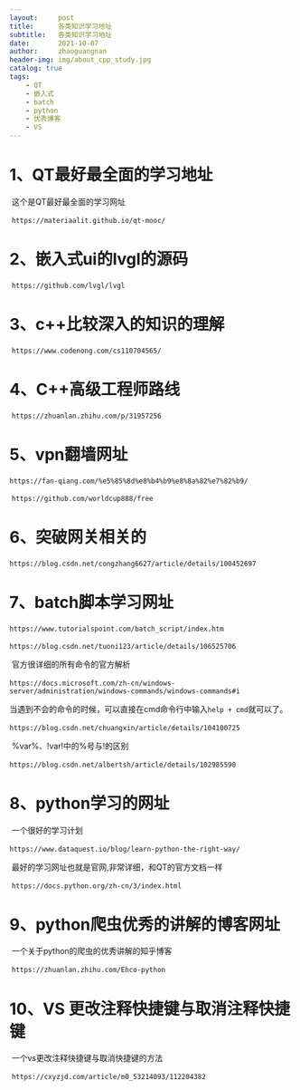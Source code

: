 ```yaml
---
layout:     post
title:      各类知识学习地址
subtitle:   各类知识学习地址
date:       2021-10-07
author:     zhaoguangnan
header-img: img/about_cpp_study.jpg
catalog: true
tags:
    - QT
    - 嵌入式
    - batch
    - python
    - 优秀博客
    - VS
---
```


# 1、QT最好最全面的学习地址

​	这个是QT最好最全面的学习网址

​	`https://materiaalit.github.io/qt-mooc/`

# 2、嵌入式ui的lvgl的源码

​	`https://github.com/lvgl/lvgl`

# 3、c++比较深入的知识的理解

​	`https://www.codenong.com/cs110704565/`

# 4、C++高级工程师路线

​	`https://zhuanlan.zhihu.com/p/31957256`

# 5、vpn翻墙网址

​	`https://fan-qiang.com/%e5%85%8d%e8%b4%b9%e8%8a%82%e7%82%b9/`

​	`https://github.com/worldcup888/free`
# 6、突破网关相关的

​		`https://blog.csdn.net/congzhang6627/article/details/100452697`

# 7、batch脚本学习网址

​		`https://www.tutorialspoint.com/batch_script/index.htm`

​		`https://blog.csdn.net/tuoni123/article/details/106525706`

​		 官方很详细的所有命令的官方解析

​		`https://docs.microsoft.com/zh-cn/windows-server/administration/windows-commands/windows-commands#i`

​		当遇到不会的命令的时候，可以直接在cmd命令行中输入`help + cmd`就可以了。

​		`https://blog.csdn.net/chuangxin/article/details/104100725`

​		%var%、!var!中的%号与!的区别

​		`https://blog.csdn.net/albertsh/article/details/102985590`
# 8、python学习的网址

​	一个很好的学习计划

​	`https://www.dataquest.io/blog/learn-python-the-right-way/`

​	最好的学习网址也就是官网,非常详细，和QT的官方文档一样

​	`https://docs.python.org/zh-cn/3/index.html`
# 9、python爬虫优秀的讲解的博客网址

​		一个关于python的爬虫的优秀讲解的知乎博客

​		`https://zhuanlan.zhihu.com/Ehco-python`
# 10、VS 更改注释快捷键与取消注释快捷键

​	一个vs更改注释快捷键与取消快捷键的方法

​	`https://cxyzjd.com/article/m0_53214093/112204382`










​		
















